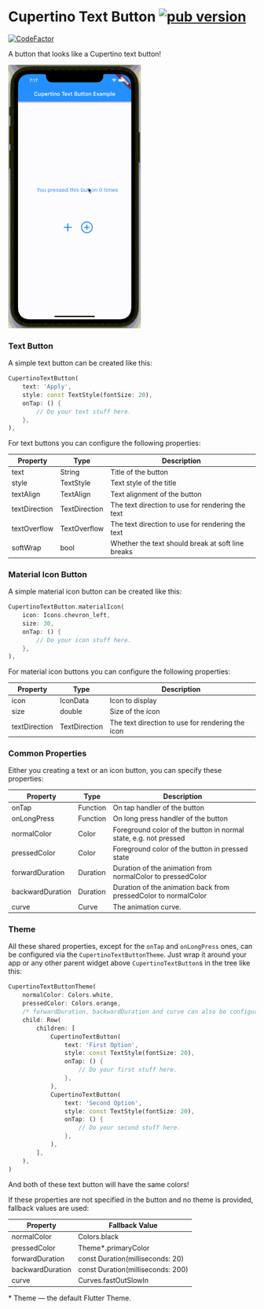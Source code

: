 # Cupertino Text Button [![pub version][pub-version-img]][pub-version-url]

[![CodeFactor][code-factor--badge-url]][code-factor-app-url]

A button that looks like a Cupertino text button!

![example](readme/CupertinoTextButtonExample.gif)

### Text Button

A simple text button can be created like this:

```dart
CupertinoTextButton(
    text: 'Apply',
    style: const TextStyle(fontSize: 20),
    onTap: () {
        // Do your text stuff here.
    },
),
```

For text buttons you can configure the following properties:

| Property | Type | Description |
| ------------- | ------------- | ------------- |
| text  | String | Title of the button |
| style  | TextStyle | Text style of the title |
| textAlign  | TextAlign | Text alignment of the button |
| textDirection  | TextDirection | The text direction to use for rendering the text |
| textOverflow  | TextOverflow | The text direction to use for rendering the text |
| softWrap  | bool | Whether the text should break at soft line breaks |

### Material Icon Button

A simple material icon button can be created like this:

```dart
CupertinoTextButton.materialIcon(
    icon: Icons.chevron_left,
    size: 30,
    onTap: () {
        // Do your icon stuff here.
    },
),
```

For material icon buttons you can configure the following properties:

| Property | Type | Description |
| ------------- | ------------- | ------------- |
| icon  | IconData | Icon to display |
| size  | double | Size of the icon |
| textDirection  | TextDirection | The text direction to use for rendering the icon |

### Common Properties

Either you creating a text or an icon button, you can specify these properties:

| Property | Type | Description |
| ------------- | ------------- | ------------- |
| onTap  | Function | On tap handler of the button |
| onLongPress  | Function | On long press handler of the button |
| normalColor  | Color | Foreground color of the button in normal state, e.g. not pressed |
| pressedColor  | Color | Foreground color of the button in pressed state |
| forwardDuration  | Duration | Duration of the animation from normalColor to pressedColor |
| backwardDuration  | Duration | Duration of the animation back from pressedColor to normalColor |
| curve  | Curve | The animation curve. |

### Theme

All these shared properties, except for the `onTap` and `onLongPress` ones, can be configured via the `CupertinoTextButtonTheme`. Just wrap it around your app or any other parent widget above `CupertinoTextButton`s in the tree like this:

```dart
CupertinoTextButtonTheme(
    normalColor: Colors.white,
    pressedColor: Colors.orange,
    /* forwardDuration, backwardDuration and curve can also be configured here. */
    child: Row(
        children: [
            CupertinoTextButton(
                text: 'First Option',
                style: const TextStyle(fontSize: 20),
                onTap: () {
                    // Do your first stuff here.
                },
            ),
            CupertinoTextButton(
                text: 'Second Option',
                style: const TextStyle(fontSize: 20),
                onTap: () {
                    // Do your second stuff here.
                },
            ),
        ],
    ),
)
```

And both of these text button will have the same colors!

If these properties are not specified in the button and no theme is provided, fallback values are used:

| Property | Fallback Value |
| ------------- | ------------- |
| normalColor  | Colors.black |
| pressedColor  | Theme*.primaryColor |
| forwardDuration  | const Duration(milliseconds: 20) |
| backwardDuration  | const Duration(milliseconds: 200) |
| curve  | Curves.fastOutSlowIn |

\* Theme — the default Flutter Theme.

[code-factor--badge-url]: https://www.codefactor.io/repository/github/nivisi/cupertino_text_button/badge?s=decf81989732c918fe71190d5afd2637c02e1816
[code-factor-app-url]: https://www.codefactor.io/repository/github/nivisi/cupertino_text_button
[pub-version-img]: https://img.shields.io/badge/pub-0.0.1-green
[pub-version-url]: https://pub.dev/packages/cupertino_text_button
